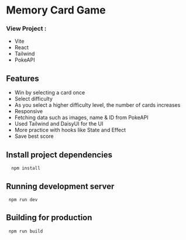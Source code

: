 # Memory Card Game

### View Project : 

- Vite 
- React
- Tailwind
- PokeAPI


## Features

- Win by selecting a card once
- Select difficulty
- As you select a higher difficulty level, the number of cards increases
- Responsive
- Fetching data such as images, name & ID from PokeAPI
- Used Tailwind and DaisyUI for the UI
- More practice with hooks like State and Effect
- Save best score




## Install project dependencies



```
  npm install
```


## Running development server
```
 npm run dev
```

## Building for production
```
 npm run build
```